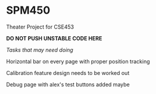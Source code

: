 # SPM450
Theater Project for CSE453

**DO NOT PUSH UNSTABLE CODE HERE**

*Tasks that may need doing*

Horizontal bar on every page with proper position tracking

Calibration feature design needs to be worked out

Debug page with alex's test buttons added maybe
